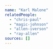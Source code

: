 ```yaml
---
name: "Karl Malone"
relatedPeople:
  - "chris-paul"
  - "magic-johnson"
  - "allen-iverson"
  - "ray-allen"
sources: []
---
```



